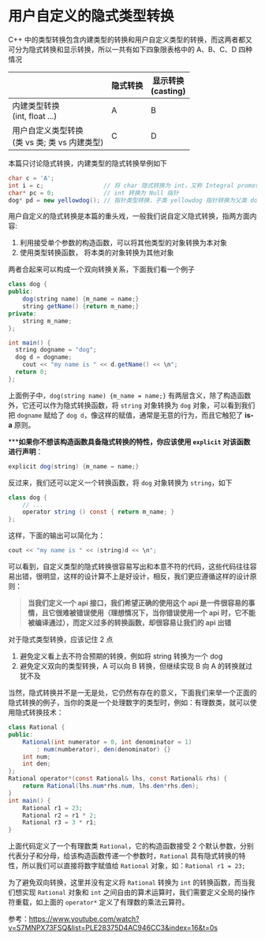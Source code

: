 # 用户自定义的隐式类型转换

C++ 中的类型转换包含内建类型的转换和用户自定义类型的转换，而这两者都又可分为隐式转换和显示转换，所以一共有如下四象限表格中的 A、B、C、D 四种情况

|                                                  | 隐式转换 | 显示转换<br>(casting) |
| ------------------------------------------------ | -------- | --------------------- |
| 内建类型转换 <br>(int, float ...)                | A        | B                     |
| 用户自定义类型转换<br>(类 vs 类; 类 vs 内建类型) | C        | D                     |

本篇只讨论隐式转换，内建类型的隐式转换举例如下

```Java
char c = 'A';
int i = c;                 // 将 char 隐式转换为 int，又称 Integral promotion
char* pc = 0;              // int 转换为 Null 指针
dog* pd = new yellowdog(); // 指针类型转换，子类 yellowdog 指针转换为父类 dog 指针
```

用户自定义的隐式转换是本篇的重头戏，一般我们说自定义隐式转换，指两方面内容:

1. 利用接受单个参数的构造函数，可以将其他类型的对象转换为本对象
2. 使用类型转换函数， 将本类的对象转换为其他对象

两者合起来可以构成一个双向转换关系，下面我们看一个例子

```java
class dog {
public:
	dog(string name) {m_name = name;} 
	string getName() {return m_name;}
private:
	string m_name;
};

int main() {
  string dogname = "dog";
  dog d = dogname;
	cout << "my name is " << d.getName() << \n";
  return 0;
};
```

上面例子中，`dog(string name) {m_name = name;}` 有两层含义，除了构造函数外，它还可以作为隐式转换函数，将 `string` 对象转换为 `dog` 对象，可以看到我们把 `dogname` 赋给了 `dog d`，像这样的赋值，通常是无意的行为，而且它触犯了  **is-a** 原则。

*****如果你不想该构造函数具备隐式转换的特性，你应该使用 `explicit` 对该函数进行声明**：

```java
explicit dog(string) {m_name = name;}
```

反过来，我们还可以定义一个转换函数，将 `dog` 对象转换为 `string`，如下

```java
class dog {
    // ...
    operator string () const { return m_name; }
};
```

这样，下面的输出可以简化为：

```java
cout << "my name is " << (string)d << \n";
```

可以看到，自定义类型的隐式转换很容易写出和本意不符的代码，这些代码往往容易出错，很明显，这样的设计算不上是好设计，相反，我们更应遵循这样的设计原则：

> **当我们定义一个 api 接口，我们希望正确的使用这个 api 是一件很容易的事情，且它很难被错误使用（理想情况下，当你错误使用一个 api 时，它不能被编译通过），而定义过多的转换函数，却很容易让我们的 api 出错**

对于隐式类型转换，应该记住 2 点

1. 避免定义看上去不符合预期的转换，例如将 string 转换为一个 dog
2. 避免定义双向的类型转换，A 可以向 B 转换，但继续实现 B 向 A 的转换就过犹不及

当然，隐式转换并不是一无是处，它仍然有存在的意义，下面我们来举一个正面的隐式转换的例子，当你的类是一个处理数字的类型时，例如：有理数类，就可以使用隐式转换技术：

```java
class Rational {
public:
	Rational(int numerator = 0, int denominator = 1)
		: num(numberator), den(denominator) {}
	int num;
	int den;
};
Rational operator*(const Rational& lhs, const Rational& rhs) {
	return Rational(lhs.num*rhs.num, lhs.den*rhs.den);
}
int main() {
    Rational r1 = 23;
    Rational r2 = r1 * 2;
    Rational r3 = 3 * r1;
}
```

上面代码定义了一个有理数类 `Rational`，它的构造函数接受 2 个默认参数，分别代表分子和分母，给该构造函数传递一个参数时，`Rational` 具有隐式转换的特性，所以我们可以直接将数字赋值给 `Rational` 对象，如：`Rational r1 = 23;`

为了避免双向转换，这里并没有定义将 `Rational` 转换为 `int` 的转换函数，而当我们想实现 `Rational` 对象和 `int` 之间自由的算术运算时，我们需要定义全局的操作符重载，如上面的 `operator*` 定义了有理数的乘法云算符。


参考：https://www.youtube.com/watch?v=S7MNPX73FSQ&list=PLE28375D4AC946CC3&index=16&t=0s
